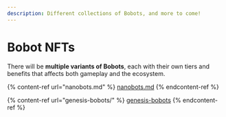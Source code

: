 ```yaml
---
description: Different collections of Bobots, and more to come!
---
```


# Bobot NFTs

There will be **multiple variants of Bobots**, each with their own tiers and benefits that affects both gameplay and the ecosystem.&#x20;

{% content-ref url="nanobots.md" %}
[nanobots.md](nanobots.md)
{% endcontent-ref %}

{% content-ref url="genesis-bobots/" %}
[genesis-bobots](genesis-bobots/)
{% endcontent-ref %}
